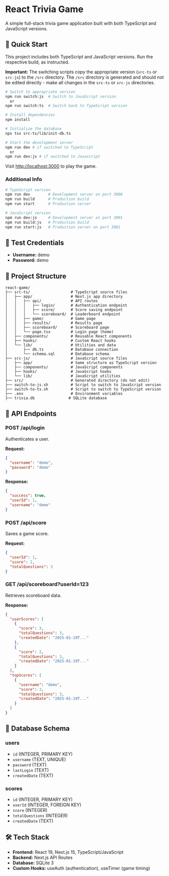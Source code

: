 # React Trivia Game

A simple full-stack trivia game application built with both TypeScript and JavaScript versions.

## 🚀 Quick Start

This project includes both TypeScript and JavaScript versions.  Run the respective build, as instructed.

**Important:** The switching scripts copy the appropriate version (`src-ts` or `src-js`) to the `/src` directory. The `/src` directory is generated and should not be edited directly - make all changes in the `src-ts` or `src-js` directories.

```bash
# Switch to appropriate version
npm run switch:js  # Switch to JavaScript version
  or 
npm run switch:ts  # Switch back to TypeScript version

# Install dependencies
npm install

# Initialize the database
npx tsx src-ts/lib/init-db.ts

# Start the development server
npm run dev # if switched to TypeScript
  or 
npm run dev:js # if switched to Javascript
```

Visit [http://localhost:3000](http://localhost:3000) to play the game.

### Additional Info
```bash
# TypeScript version
npm run dev        # Development server on port 3000
npm run build      # Production build
npm run start      # Production server

# JavaScript version
npm run dev:js     # Development server on port 3001
npm run build:js   # Production build  
npm run start:js   # Production server on port 3001


```

## 🔐 Test Credentials

- **Username:** demo
- **Password:** demo

## 📁 Project Structure

```
react-game/
├── src-ts/                  # TypeScript source files
│   ├── app/                 # Next.js app directory
│   │   ├── api/             # API routes
│   │   │   ├── login/       # Authentication endpoint
│   │   │   ├── score/       # Score saving endpoint
│   │   │   └── scoreboard/  # Leaderboard endpoint
│   │   ├── game/            # Game page
│   │   ├── results/         # Results page
│   │   ├── scoreboard/      # Scoreboard page
│   │   └── page.tsx         # Login page (home)
│   ├── components/          # Reusable React components
│   ├── hooks/               # Custom React hooks
│   └── lib/                 # Utilities and data
│       ├── db.ts            # Database connection
│       └── schema.sql       # Database schema
├── src-js/                  # JavaScript source files
│   ├── app/                 # Same structure as TypeScript version
│   ├── components/          # JavaScript components
│   ├── hooks/               # JavaScript hooks
│   └── lib/                 # JavaScript utilities
├── src/                     # Generated directory (do not edit)
├── switch-to-js.sh          # Script to switch to JavaScript version
├── switch-to-ts.sh          # Script to switch to TypeScript version
├── .env                     # Environment variables
├── trivia.db               # SQLite database
```

## 🔌 API Endpoints

### POST /api/login
Authenticates a user.

**Request:**
```json
{
  "username": "demo",
  "password": "demo"
}
```

**Response:**
```json
{
  "success": true,
  "userId": 1,
  "username": "demo"
}
```

### POST /api/score
Saves a game score.

**Request:**
```json
{
  "userId": 1,
  "score": 2,
  "totalQuestions": 3
}
```

### GET /api/scoreboard?userId=123
Retrieves scoreboard data.

**Response:**
```json
{
  "userScores": [
    {
      "score": 3,
      "totalQuestions": 3,
      "createdDate": "2025-01-19T..."
    },
    {
      "score": 2,
      "totalQuestions": 3,
      "createdDate": "2025-01-19T..."
    }
  ],
  "topScores": [
    {
      "username": "demo",
      "score": 3,
      "totalQuestions": 3,
      "createdDate": "2025-01-19T..."
    }
  ]
}
```

## 💾 Database Schema

### users
- `id` (INTEGER, PRIMARY KEY)
- `username` (TEXT, UNIQUE)
- `password` (TEXT)
- `lastLogin` (TEXT)
- `createdDate` (TEXT)

### scores
- `id` (INTEGER, PRIMARY KEY)
- `userId` (INTEGER, FOREIGN KEY)
- `score` (INTEGER)
- `totalQuestions` (INTEGER)
- `createdDate` (TEXT)

## 🛠️ Tech Stack

- **Frontend:** React 19, Next.js 15, TypeScript/JavaScript
- **Backend:** Next.js API Routes
- **Database:** SQLite 3
- **Custom Hooks:** useAuth (authentication), useTimer (game timing)